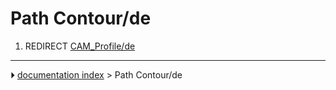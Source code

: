 # Path Contour/de
1.  REDIRECT [CAM_Profile/de](CAM_Profile/de.md)



---
⏵ [documentation index](../README.md) > Path Contour/de
